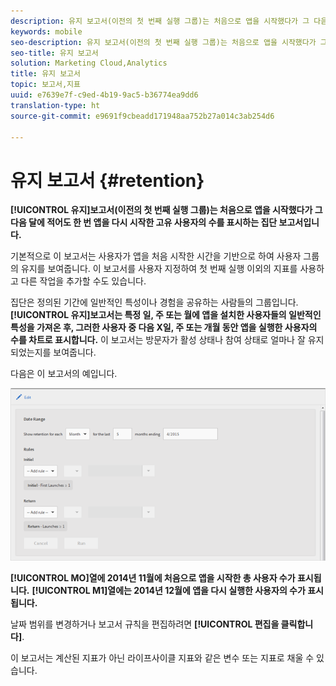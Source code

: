 ```yaml
---
description: 유지 보고서(이전의 첫 번째 실행 그룹)는 처음으로 앱을 시작했다가 그 다음 달에 적어도 한 번 앱을 다시 시작한 고유 사용자의 수를 표시하는 집단 보고서입니다.
keywords: mobile
seo-description: 유지 보고서(이전의 첫 번째 실행 그룹)는 처음으로 앱을 시작했다가 그 다음 달에 적어도 한 번 앱을 다시 시작한 고유 사용자의 수를 표시하는 집단 보고서입니다.
seo-title: 유지 보고서
solution: Marketing Cloud,Analytics
title: 유지 보고서
topic: 보고서,지표
uuid: e7639e7f-c9ed-4b19-9ac5-b36774ea9dd6
translation-type: ht
source-git-commit: e9691f9cbeadd171948aa752b27a014c3ab254d6

---
```



# 유지 보고서 {#retention}

**[!UICONTROL 유지]보고서(이전의 첫 번째 실행 그룹)는 처음으로 앱을 시작했다가 그 다음 달에 적어도 한 번 앱을 다시 시작한 고유 사용자의 수를 표시하는 집단 보고서입니다.**

기본적으로 이 보고서는 사용자가 앱을 처음 시작한 시간을 기반으로 하여 사용자 그룹의 유지를 보여줍니다. 이 보고서를 사용자 지정하여 첫 번째 실행 이외의 지표를 사용하고 다른 작업을 추가할 수도 있습니다.

집단은 정의된 기간에 일반적인 특성이나 경험을 공유하는 사람들의 그룹입니다. **[!UICONTROL 유지]보고서는 특정 일, 주 또는 월에 앱을 설치한 사용자들의 일반적인 특성을 가져온 후, 그러한 사용자 중 다음 X일, 주 또는 개월 동안 앱을 실행한 사용자의 수를 차트로 표시합니다.** 이 보고서는 방문자가 활성 상태나 참여 상태로 얼마나 잘 유지되었는지를 보여줍니다.

다음은 이 보고서의 예입니다.

![](assets/report_retention_edit.png)

**[!UICONTROL MO]열에 2014년 11월에 처음으로 앱을 시작한 총 사용자 수가 표시됩니다.** **[!UICONTROL M1]열에는 2014년 12월에 앱을 다시 실행한 사용자의 수가 표시됩니다.**

날짜 범위를 변경하거나 보고서 규칙을 편집하려면 **[!UICONTROL 편집을 클릭합니다]**.

이 보고서는 계산된 지표가 아닌 라이프사이클 지표와 같은 변수 또는 지표로 채울 수 있습니다.
